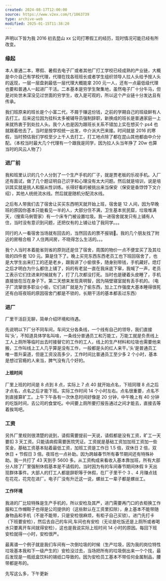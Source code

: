 ```yaml
---
created: 2024-08-17T12:00:00
source: https://www.v2ex.com/t/1063739
type: archive-web
modified: 2025-01-15T11:38:20
---
```


声明以下皆为我 2016 初去昆山 xx 公司打寒假工的经历，现时情况可能已经有所改变。

### 缘起

本人普通二本，寒假、暑假去电子厂或者其他厂打工学校已经成熟的产业链，大概是中介自己有学校代理，代理在找各班班长或者学生组织领导人拉人头给予按人头的返现，一层一层盘剥最低一层代理大概能拿 200 元一人，还有一点最低级代理也要和普通人一起进厂干活。二本基本是穷学生聚集地，虽然电子厂十分牛马，但是对处世未深没见过世面的穷学生，收入是可观的，所以这个产业链十分发达且有传承。

我们班原来的班长是个小富二代，不屑于赚这份钱，之前的学期自己的班级鲜有人去打工。后来这位因为挂科太多被辅导员强制辞职，新换成的班长是普通家庭一上来就热衷于到处拉人头。我个人也是因为跟班长关系不错加上实在想买个 ps4 也就跟着他去了。当时是按学校统一出发，中介派大巴来接。时间就是 2016 的寒假，当时预估我们学校至少上千人去打工，打工地点除了都在昆山其他都由中介分配。（本校当时最大几个代理有一个跟我是同学，因为拉人头当年挣了 20w 也算当时的风云人物了）

### 进厂前

我和班里认识的几个人分到了一个生产手机的厂子，就是贾老板的乐视手机。入厂还有面试，做了几个题证明自己识字和心理没有太大问题。然后就是培训，说是培训其实就是挑人和服从性训练。长得好看的被挑出来当保安（保安是香饽饽下文介绍），其他人统统流水线。然后就是随机分配流水线。

之后有人带我们去了宿舍让买买东西明天就开始上班，宿舍是 12 人间，因为早晚班的原因你基本只能看见一半的人，大部分住不满，卫生基本贫民窟，垃圾堆满天，（搜索马俐管家）有一个床专门被设置垃圾。我一进宿舍就发只有上铺有人住，当时没有意识到问题，还把仅有的上铺让给了我同学。。。

同行的人一看宿舍当场就有回去的，当然回去的票不报销🐶。我的几个朋友找了附近的房租合租 7 人住两间房，不晓得怎么生活的。。。

我个人当时本着能省则省的原则还是住了宿舍，周围的物价一点不便宜买了及其垃圾的四件套 120 元。算是住下了。晚上买完东西东西老员工也下班回宿舍了，也是大学生出来打工的还是老乡，跟我讲了小偷很多，随身别带钱，手机藏好。熄灯之后才明白为什么都住上铺了，妈的有老鼠一直在我床底下窜，我喊了一声，老员工表示它们住进来时候就有了，打了几次都没打死。当时也是硬着头皮睡了，手机直接放在压在身子下。第二天想来发现真明智，因为隔壁寝室就有丢手机的。（电子厂流窜很多职业小偷，它们进厂就是为了偷东西，加上工作强度大基本睡得很死还有白班夜班的原因宿舍门都是不锁的，长期干活的基本都丢过东西）

### 进厂

厂里干活巨无聊，简单介绍环境和待遇。

先说明以下厂分不同车间，车间又分各条线，一个线有自己的领导，我们直接叫’头‘，不知道具体学名叫啥，一条线分普通员工和万能工，万能工就是负责线上工人上厕所等临时出去时接替它的工作的工人，线上的生产材料和垃圾也需要他来搬，工作叫线上工人几乎算是没有工作，一般都是头的红人来干。’头‘是普通员工唯一晋升渠道，但是工资没高多少，工作时间比普通员工至少多 2 个小时，基本是想过官瘾的人来当，脾气没有几个好的。

#### 上班时间

厂里上班的时间是 8 点到 8 点，实际上 7 点 40 就开始点名，下班同理 8 点之后才点名，点名之后才能下班。实际工作时间 14 个小时左右。点名很重要，点名不到直接算旷工。上午下午各有一次休息时间好像是 20 分钟，中午晚上有 40 分钟的吃饭时间，去公司的食堂吃。中间要上厕所要打报告通过之间才能去，直接去等着挨骂吧。

### 工资

另外厂里规则很清楚的说到，请假需要提前一天说，请假都是没有工资，旷工一天要扣 3 天工资。只能请病假需要医院凭证。工资就是基础工资加加班工资加一些奖金，基础工资基本贴着最低工资，加班工资是工作日 1.5 倍，双休日 2 倍，双休日 + 节假日 3 倍。夜班也一点补助。因为跨越春节所有春节期间还有特殊补助。我一共打了 43 天到手 5600 多。从工资构成来看收入基本靠加班，所有大部分人除了厂里强制休假基本是不请假的。当时因为有的车间春节期间休假 9 天出现群体事件。大部人的打工人都是辞职等于休假，在厂子里干个 3 、4 月赚点钱在花花，花完在进厂。电子厂没有升迁这一说，螺丝工一辈子都是螺丝工。

#### 工作环境

我进的厂比较特殊是生产手机的，所以安检及其严，进门需要再门口的衣柜换工作服和工作帽鞋子也得是公司提供的（这些默认在工资里扣除），身上基本不能带随身物品和手机（不是不能带，只是安检很麻烦，有柜子自己买锁）。进门先打卡（下班要安检），然后去自己的车间,车间也有安检（无论是吃饭还是上厕所或者喝水只要离开车间就得安检），这也是我说实际上班时间 14 小时的原因。每回下班安检就得一小时，安检很严。

最离谱一个例子就是我们车间有一次倒垃圾的时候（生产垃圾，因为我的岗位特性垃圾基本我和下一级产生的）安检没过去，当场把所有的垃圾倒出来一个个找，最后发现是一瓶纸盒饮料的锡纸口导致的。因为安检员工基本不带任何金属制品，腰带都是布的。

先写这么多，下午更新
